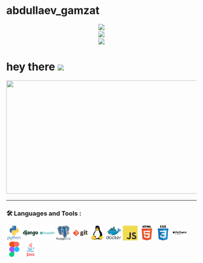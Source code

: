 # abdullaev_gamzat
<div id="header" align="center">
	<img src="https://media.giphy.com/media/v1.Y2lkPTc5MGI3NjExem9nOXJ6eHlhcjZmZjg5OXk4d2N5OHhiM2MzdWYyZ3kzbTdpN293YyZlcD12MV9pbnRlcm5hbF9naWZfYnlfaWQmY3Q9cw/M9gbBd9nbDrOTu1Mqx/giphy.gif" width="100"/>
</div>

<div id="badges" align="center">
  <a href="https://web.telegram.org/k/#@GGGamzat">
  	<img src="https://img.shields.io/badge/Telegram-blue?logo=telegram&logoColor=black&style=for-the-badge"/>
  </a><br>
  <img src="https://komarev.com/ghpvc/?username=GGGamzat&style=flat-square&color=blue"/>
</div>

<h1>
  hey there
  <img src="https://media.giphy.com/media/hvRJCLFzcasrR4ia7z/giphy.gif" width="30px"/>
</h1>

<div align="center">
  <img src="https://media.giphy.com/media/dWesBcTLavkZuG35MI/giphy.gif" width="600" height="300"/>
</div>

---

### :hammer_and_wrench: Languages and Tools :
<div>
	<img src="https://github.com/devicons/devicon/blob/master/icons/python/python-original-wordmark.svg" width="40" height="40">
	<img src="https://github.com/devicons/devicon/blob/master/icons/django/django-plain-wordmark.svg" width="40" height="40">
	<img src="https://github.com/devicons/devicon/blob/master/icons/fastapi/fastapi-original-wordmark.svg" width="40" height="40">
	<img src="https://github.com/devicons/devicon/blob/master/icons/postgresql/postgresql-original-wordmark.svg" width="40" height="40">
	<img src="https://github.com/devicons/devicon/blob/master/icons/git/git-original-wordmark.svg" width="40" height="40">
	<img src="https://github.com/devicons/devicon/blob/master/icons/linux/linux-original.svg" width="40" height="40">
	<img src="https://github.com/devicons/devicon/blob/master/icons/docker/docker-original-wordmark.svg" width="40" height="40">
	<img src="https://github.com/devicons/devicon/blob/master/icons/javascript/javascript-original.svg" width="40" height="40">
	<img src="https://github.com/devicons/devicon/blob/master/icons/html5/html5-original-wordmark.svg" width="40" height="40">
	<img src="https://github.com/devicons/devicon/blob/master/icons/css3/css3-original-wordmark.svg" width="40" height="40">
	<img src="https://github.com/devicons/devicon/blob/master/icons/pycharm/pycharm-original-wordmark.svg" width="40" height="40">
	<img src="https://github.com/devicons/devicon/blob/master/icons/figma/figma-original.svg" width="40" height="40">
	<img src="https://github.com/devicons/devicon/blob/master/icons/java/java-original-wordmark.svg" width="40" height="40">
</div>
